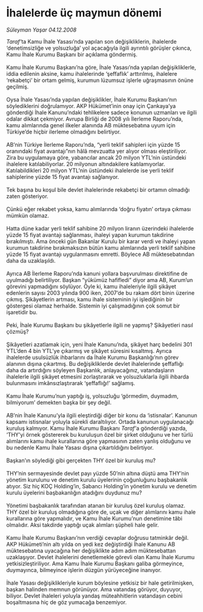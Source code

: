 # İhalelerde üç maymun dönemi

*Süleyman Yaşar 04.12.2008*

<div class="taraf_structure_2col_1zq">
<div class="margen_n">



 <p><i>Taraf’</i>ta Kamu İhale Yasası’nda yapılan son değişikliklerin, ihalelerde ‘denetimsizliğe ve yolsuzluğa’ yol açacağıyla ilgili ayrıntılı görüşler çıkınca, Kamu İhale Kurumu Başkanı bir açıklama göndermiş. <br/><br/>Kamu İhale Kurumu Başkanı’na göre, İhale Yasası’nda yapılan değişikliklerle, iddia edilenin aksine, kamu ihalelerinde ‘şeffaflık’ arttırılmış, ihalelere ‘rekabetçi’ bir ortam gelmiş, kurumun lüzumsuz işlerle uğraşmasının önüne geçilmiş. <br/><br/>Oysa İhale Yasası’nda yapılan değişiklikler, İhale Kurumu Başkanı’nın söylediklerini doğrulamıyor. AKP Hükümet’inin onay için Çankaya’ya gönderdiği İhale Kanunu’ndaki tehlikelere sadece konunun uzmanları ve ilgili odalar dikkat çekmiyor. Avrupa Birliği de 2008 yılı İlerleme Raporu’nda, kamu alımlarında genel ilkeler alanında AB müktesebatına uyum için Türkiye’de hiçbir ilerleme olmadığını belirtiyor. <br/><br/>AB’nin Türkiye İlerleme Raporu’nda, “yerli teklif sahipleri için yüzde 15 oranındaki fiyat avantajı”nın hâlâ mevzuatta yer alıyor olması eleştiriliyor. Zira bu uygulamaya göre, yabancılar ancak 20 milyon YTL’nin üstündeki ihalelere katılabiliyorlar. 20 milyonun altındakilere katılamıyorlar. Katılabildikleri 20 milyon YTL’nin üstündeki ihalelerde ise yerli teklif sahiplerine yüzde 15 fiyat avantajı sağlanıyor. <br/><br/>Tek başına bu koşul bile devlet ihalelerinde rekabetçi bir ortamın olmadığı zaten gösteriyor. <br/><br/>Çünkü eğer rekabet yoksa, kamu alımlarında ‘doğru fiyatın’ ortaya çıkması mümkün olamaz. <br/><br/>Hatta düne kadar yerli teklif sahibine 20 milyon liranın üzerindeki ihalelerde yüzde 15 fiyat avantajı sağlanması, ihaleyi yapan kurumun takdirine bırakılmıştı. Ama önceki gün Bakanlar Kurulu bir karar verdi ve ihaleyi yapan kurumun takdirine bırakmaksızın bütün kamu alımlarında yerli teklif sahibine yüzde 15 fiyat avantajı uygulanmasını emretti. Böylece AB müktesebatından daha da uzaklaşıldı. <br/><br/>Ayrıca AB İlerleme Raporu’nda kanuni yollara başvurulması direktifine de uyulmadığı belirtiliyor. Başkan “yükümüz hafifledi” diyor ama AB, Kurum’un görevini yapmadığını söylüyor. Öyle ki, kamu ihaleleriyle ilgili şikâyet edenlerin sayısı 2003 yılında 900 iken, 2007’de bu rakam dört binin üzerine çıkmış. Şikâyetlerin artması, kamu ihale sisteminin iyi işlediğinin bir göstergesi olamaz herhalde. Sistemin iyi çalışmadığının çok somut bir işaretidir bu. <br/><br/>Peki, İhale Kurumu Başkanı bu şikâyetlerle ilgili ne yapmış? Şikâyetleri nasıl çözmüş? <br/><br/>Şikâyetleri azatlamak için, yeni İhale Kanunu’nda, şikâyet harç bedelini 301 YTL’den 4 bin YTL’ye çıkarmış ve şikâyet süresini kısaltmış. Ayrıca ihalelerde usulsüzlük ihbarlarını da İhale Kurumu Başkanlığı’nın görev alanının dışına çıkartmış. Bu değişikliklerde devlet ihalelerinde şeffaflığı daha da artırdığını söyleyen Başkanlık, anlayacağınız, vatandaşların ihalelerle ilgili şikâyet etmesini zorlaştırarak ve yolsuzluklarla ilgili ihbarda bulunmasını imkânsızlaştırarak ‘şeffaflığı!’ sağlamış. <br/><br/>Kamu İhale Kurumu’nun yaptığı iş, yolsuzluğu ‘görmedim, duymadım, bilmiyorum’ demekten başka bir şey değil. <br/><br/>AB’nin İhale Kanunu’yla ilgili eleştirdiği diğer bir konu da ‘istisnalar’. Kanunun kapsamı istisnalar yoluyla sürekli daraltılıyor. Ortada kanunun uygulanacağı kuruluş kalmıyor. Kamu İhale Kurumu Başkanı <i>Taraf’</i>a gönderdiği yazıda, ‘THY’yi örnek göstererek bu kuruluşun özel bir şirket olduğunu ve her türlü alımlarını kamu ihale kurallarına göre yapmasının zaten yanlış olduğunu ve bu nedenle Kamu İhale Yasası dışına çıkartıldığını belirtiyor. <br/><br/>Başkan’ın söylediği gibi gerçekten THY özel bir kuruluş mu? <br/><br/>THY’nin sermayesinde devlet payı yüzde 50’nin altına düştü ama THY’nin yönetim kurulunu ve denetim kurulu üyelerinin çoğunluğunu başbakanlık atıyor. Siz hiç KOÇ Holding’in, Sabancı Holding’in yönetim kurulu ve denetim kurulu üyelerini başbakanlığın atadığını duydunuz mu? <br/><br/>Yönetimi başbakanlık tarafından atanan bir kuruluş özel kuruluş olamaz. THY özel bir kuruluş olmadığına göre de, uçak ve diğer alımlarını kamu ihale kurallarına göre yapmalıdır, ve Kamu İhale Kurumu’nun denetimine tâbi olmalıdır. Aksi takdirde yaptığı uçak alımları şüpheli hale gelir. <br/><br/>Kamu İhale Kurumu Başkanı’nın verdiği cevaplar doğrusu tatminkâr değil. AKP Hükümeti’nin altı yılda on yedi kez değiştirdiği İhale Kanunu AB müktesebatına uyacağına her değişiklikte adım adım müktesebattan uzaklaşıyor. Devlet ihalelerini denetlemekle görevli olan Kamu İhale Kurumu yetkisizleştiriliyor. Ama Kamu İhale Kurumu Başkanı galiba görmeyince, duymayınca, bilmeyince işlerin düzgün yürüyeceğine inanıyor. <br/><br/>İhale Yasası değişiklikleriyle kurum böylesine yetkisiz bir hale getirilmişken, başkan halinden memnun görünüyor. Ama vatandaş görüyor, duyuyor, biliyor. Devlet ihaleleri yoluyla yandaş müteahhitlerin vatandaşın cebini boşaltmasına hiç de göz yumacağa benzemiyor.</p>

<br/>


<div id="taraf_not">
</div>

</div>


</div>

